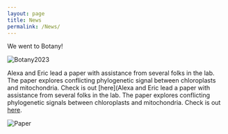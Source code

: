 ```yaml
---
layout: page
title: News
permalink: /News/
---
```



We went to Botany!

![Botany2023](https://walkerlab-uic.github.io/pictures/LabBotany.jpg)

Alexa and Eric lead a paper with assistance from several folks in the lab. The paper explores conflicting phylogenetic signal between chloroplasts and mitochondria. Check is out [here](Alexa and Eric lead a paper with assistance from several folks in the lab. The paper explores conflicting phylogenetic signals between chloroplasts and mitochondria. Check is out [here]( https://www.frontiersin.org/articles/10.3389/fpls.2023.1125107/full).

![Paper](https://walkerlab-uic.github.io/pictures/AlexaAndEricPaper.jpeg)